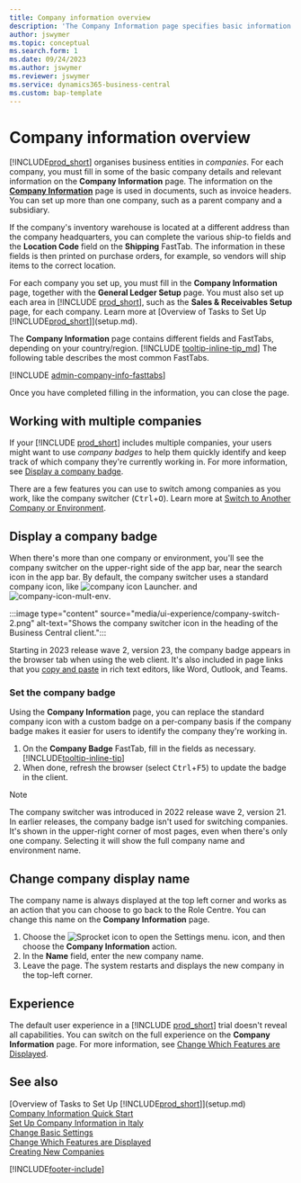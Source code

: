 ```yaml
---
title: Company information overview
description: 'The Company Information page specifies basic information for a business entity, such as name, addresses, and shipping information.'
author: jswymer
ms.topic: conceptual
ms.search.form: 1
ms.date: 09/24/2023
ms.author: jswymer
ms.reviewer: jswymer
ms.service: dynamics365-business-central
ms.custom: bap-template
---
```


# Company information overview

[!INCLUDE[prod_short](includes/prod_short.md)] organises business entities in *companies*. For each company, you must fill in some of the basic company details and relevant information on the **Company Information** page. The information on the [**Company Information**](https://businesscentral.dynamics.com/?page=1) page is used in documents, such as invoice headers. You can set up more than one company, such as a parent company and a subsidiary.  

If the company's inventory warehouse is located at a different address than the company headquarters, you can complete the various ship-to fields and the **Location Code** field on the **Shipping** FastTab. The information in these fields is then printed on purchase orders, for example, so vendors will ship items to the correct location.  

For each company you set up, you must fill in the **Company Information** page, together with the **General Ledger Setup** page. You must also set up each area in [!INCLUDE [prod_short](includes/prod_short.md)], such as the **Sales & Receivables Setup** page, for each company. Learn more at [Overview of Tasks to Set Up [!INCLUDE[prod_short](includes/prod_short.md)]](setup.md).  

The **Company Information** page contains different fields and FastTabs, depending on your country/region. [!INCLUDE [tooltip-inline-tip_md](includes/tooltip-inline-tip_md.md)] The following table describes the most common FastTabs.

[!INCLUDE [admin-company-info-fasttabs](includes/admin-company-info-fasttabs.md)]

Once you have completed filling in the information, you can close the page.  

## Working with multiple companies

If your [!INCLUDE [prod_short](includes/prod_short.md)] includes multiple companies, your users might want to use *company badges* to help them quickly identify and keep track of which company they're currently working in. For more information, see [Display a company badge](#badge).

There are a few features you can use to switch among companies as you work, like the company switcher (<kbd>Ctrl</kbd>+<kbd>O</kbd>). Learn more at [Switch to Another Company or Environment](ui-organization-switch.md).

## <a name="badge"></a>Display a company badge

When there's more than one company or environment, you'll see the company switcher on the upper-right side of the app bar, near the search icon in the app bar. By default, the company switcher uses a standard company icon, like ![company icon Launcher.](media/ui-experience/company-icon.png "Displays the company switcher icon used when there is a single environment") and ![company-icon-mult-env](media/ui-experience/company-icon-multi-env.png "Displays the company switcher icon used when there are multiple environments").

:::image type="content" source="media/ui-experience/company-switch-2.png" alt-text="Shows the company switcher icon in the heading of the Business Central client.":::  

Starting in 2023 release wave 2, version 23, the company badge appears in the browser tab when using the web client. It's also included in page links that you [copy and paste](across-share-data-features.md#copying-a-link) in rich text editors, like Word, Outlook, and Teams.
 
### Set the company badge

Using the **Company Information** page, you can replace the standard company icon with a custom badge on a per-company basis if the company badge makes it easier for users to identify the company they're working in.

1. On the **Company Badge** FastTab, fill in the fields as necessary. [!INCLUDE[tooltip-inline-tip](includes/tooltip-inline-tip_md.md)]
2. When done, refresh the browser (select <kbd>Ctrl</kbd>+<kbd>F5</kbd>) to update the badge in the client.  

> [!NOTE]
> The company switcher was introduced in 2022 release wave 2, version 21. In earlier releases, the company badge isn't used for switching companies. It's shown in the upper-right corner of most pages, even when there's only one company. Selecting it will show the full company name and environment name.

## Change company display name

The company name is always displayed at the top left corner and works as an action that you can choose to go back to the Role Centre. You can change this name on the **Company Information** page.

1. Choose the ![Sprocket icon to open the Settings menu.](media/ui-experience/settings_icon_small.png) icon, and then choose the **Company Information** action.
2. In the **Name** field, enter the new company name.
3. Leave the page. The system restarts and displays the new company in the top-left corner.

## Experience

The default user experience in a [!INCLUDE [prod_short](includes/prod_short.md)] trial doesn't reveal all capabilities. You can switch on the full experience on the **Company Information** page. For more information, see [Change Which Features are Displayed](ui-experiences.md).  

## See also 

[Overview of Tasks to Set Up [!INCLUDE[prod_short](includes/prod_short.md)]](setup.md)  
[Company Information Quick Start](quick-start-company-information.md)  
[Set Up Company Information in Italy](LocalFunctionality/Italy/how-to-set-up-company-information.md)  
[Change Basic Settings](ui-change-basic-settings.md)  
[Change Which Features are Displayed](ui-experiences.md)  
[Creating New Companies](about-new-company.md)  

[!INCLUDE[footer-include](includes/footer-banner.md)]
